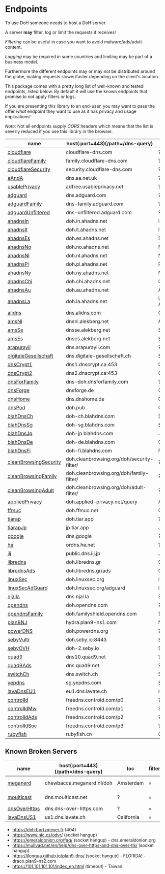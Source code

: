 # Endpoints

To use DoH someone needs to host a DoH server.

A server **may** filter, log or limit the requests it receives!

_Filtering_ can be useful in case you want to avoid malware/ads/adult-content.

_Logging_ may be required in some countries and limiting may be part of a business model.

Furthermore the different endpoints may or may not be distributed around the globe,
making requests slower/faster depending on the client's location.

This package comes with a pretty long list of well-known and tested endpoints, listed below.
By default it will use the known endpoints that promise to not apply filters or logs.

If you are presenting this library to an end-user, you may want to pass the offer _what_
endpoint they want to use as it has privacy and usage implications!

_Note:_ Not all endpoints supply _CORS_ headers which means that the list is severly
reduced if you use this library in the browser.

| name                        | host(:port=443)(/path=/dns-query)          | loc    | filter | log | cors | method |
|-----------------------------|--------------------------------------------|-------------|---|---|---|------|
| [cloudflare][]              | cloudflare-dns.com                         | ?           | 𐄂 | 𐄂 | ✓ | GET |
| [cloudflareFamily][]        | family.cloudflare-dns.com                  | ?           | ✓ | 𐄂 | ✓ | GET |
| [cloudflareSecurity][]      | security.cloudflare-dns.com                | ?           | ✓ | 𐄂 | ✓ | GET |
| [aAndA][]                   | dns.aa.net.uk                              | ?           | ✓ | 𐄂 | 𐄂 | GET |
| [usablePrivacy][]           | adfree.usableprivacy.net                   | ?           | ✓ | 𐄂 | 𐄂 | GET |
| [adguard][]                 | dns.adguard.com                            | ?           | ✓ | 𐄂 | 𐄂 | GET |
| [adguardFamily][]           | dns-family.adguard.com                     | ?           | ✓ | 𐄂 | 𐄂 | GET |
| [adguardUnfiltered][]       | dns-unfiltered.adguard.com                 | ?           | 𐄂 | 𐄂 | 𐄂 | GET |
| [ahadnsIn][ahadns]          | doh.in.ahadns.net                          | India       | ✓ | 𐄂 | ✓ | GET |
| [ahadnsIt][ahadns]          | doh.it.ahadns.net                          | Italy       | ✓ | 𐄂 | ✓ | GET |
| [ahadnsEs][ahadns]          | doh.es.ahadns.net                          | Spain       | ✓ | 𐄂 | ✓ | GET |
| [ahadnsNo][ahadns]          | doh.no.ahadns.net                          | Norway      | ✓ | 𐄂 | ✓ | GET |
| [ahadnsNl][ahadns]          | doh.nl.ahadns.net                          | Netherlands | ✓ | 𐄂 | ✓ | GET |
| [ahadnsPl][ahadns]          | doh.pl.ahadns.net                          | Poland      | ✓ | 𐄂 | ✓ | GET |
| [ahadnsNy][ahadns]          | doh.ny.ahadns.net                          | New York    | ✓ | 𐄂 | ✓ | GET |
| [ahadnsChi][ahadns]         | doh.chi.ahadns.net                         | Chicago     | ✓ | 𐄂 | ✓ | GET |
| [ahadnsAu][ahadns]          | doh.au.ahadns.net                          | Australia   | ✓ | 𐄂 | ✓ | GET |
| [ahadnsLa][ahadns]          | doh.la.ahadns.net                          | Los Angeles | ✓ | 𐄂 | ✓ | GET |
| [alidns][]                  | dns.alidns.com                             | China       | ✓ | 𐄂 | ✓ | GET |
| [amsNl][ams]                | dnsnl.alekberg.net                         | Amsterdam   | 𐄂 | 𐄂 | 𐄂 | GET |
| [amsSe][ams]                | dnsse.alekberg.net                         | Sweden      | 𐄂 | 𐄂 | 𐄂 | GET |
| [amsEs][ams]                | dnses.alekberg.net                         | Spain       | 𐄂 | 𐄂 | 𐄂 | GET |
| [arapurayil][]              | dns.arapurayil.com                         | ?           | ✓ | 𐄂 | 𐄂 | GET |
| [digitaleGesellschaft][]    | dns.digitale-gesellschaft.ch               | Switzerland | 𐄂 | 𐄂 | ✓ | GET |
| [dnsCrypt1][dnsCrypt]       | dns1.dnscrypt.ca:453                       | Canada      | 𐄂 | 𐄂 | ✓ | GET |
| [dnsCrypt2][dnsCrypt]       | dns2.dnscrypt.ca:453                       | Canada      | 𐄂 | 𐄂 | ✓ | GET |
| [dnsForFamily][]            | dns-doh.dnsforfamily.com                   | ?           | ✓ | 𐄂 | 𐄂 | GET |
| [dnsForge][]                | dnsforge.de                                | Germany     | ✓ | 𐄂 | ✓ | GET |
| [dnsHome][]                 | dns.dnshome.de                             | Germany     | 𐄂 | 𐄂 | 𐄂 | GET |
| [dnsPod][]                  | doh.pub                                    | China       | ✓ | 𐄂 | ✓ | GET |
| [blahDnsCh][blahDns]        | doh-ch.blahdns.com                         | Switzerland | ✓ | 𐄂 | ✓ | GET |
| [blahDnsSg][blahDns]        | doh-sg.blahdns.com                         | Singapore   | ✓ | 𐄂 | ✓ | GET |
| [blahDnsJp][blahDns]        | doh-jp.blahdns.com                         | Japan       | ✓ | 𐄂 | ✓ | GET |
| [blahDnsDe][blahDns]        | doh-de.blahdns.com                         | Germany     | ✓ | 𐄂 | ✓ | GET |
| [blahDnsFi][blahDns]        | doh-fi.blahdns.com                         | Finland     | ✓ | 𐄂 | ✓ | GET |
| [cleanBrowsingSecurity][cb] | doh.cleanbrowsing.org/doh/security-filter/ | ?           | ✓ | 𐄂 | ✓ | GET |
| [cleanBrowsingFamily][cb]   | doh.cleanbrowsing.org/doh/family-filter/   | ?           | ✓ | 𐄂 | ✓ | GET |
| [cleanBrowsingAdult][cb]    | doh.cleanbrowsing.org/doh/adult-filter/    | ?           | ✓ | 𐄂 | ✓ | GET |
| [appliedPrivacy][]          | doh.applied-privacy.net/query              | Austria     | 𐄂 | 𐄂 | 𐄂 | GET |
| [ffmuc][]                   | doh.ffmuc.net                              | Germany     | 𐄂 | 𐄂 | 𐄂 | GET |
| [tiarap][]                  | doh.tiar.app                               | ?           | ✓ | 𐄂 | 𐄂 | GET |
| [tiarapJp][]                | jp.tiar.app                                | Japan       | ✓ | 𐄂 | 𐄂 | GET |
| [google][]                  | dns.google                                 | ?           | 𐄂 | 𐄂 | 𐄂 | GET |
| [he][]                      | ordns.he.net                               | ?           | 𐄂 | ✓ | 𐄂 | GET |
| [iij][]                     | public.dns.iij.jp                          | Japan       | ✓ | ✓ | 𐄂 | GET |
| [libredns][]                | doh.libredns.gr                            | Germany     | 𐄂 | 𐄂 | 𐄂 | GET |
| [librednsAds][libredns]     | doh.libredns.gr/ads                        | Germany     | ✓ | 𐄂 | 𐄂 | GET |
| [linuxSec][]                | doh.linuxsec.org                           | Indonesia   | ✓ | 𐄂 | ✓ | GET |
| [linuxSecAdGuard][linuxSec] | doh.linuxsec.org/adguard                   | Indonesia   | ✓ | 𐄂 | ✓ | GET |
| [njalla][]                  | dns.njal.la                                | Sweden      | 𐄂 | 𐄂 | 𐄂 | GET |
| [opendns][]                 | doh.opendns.com                            | ?           | 𐄂 | 𐄂 | 𐄂 | GET |
| [opendnsFamily][opendns]    | doh.familyshield.opendns.com               | ?           | ✓ | 𐄂 | 𐄂 | GET |
| [plan9NJ][]                 | hydra.plan9-ns1.com                        | New Jersey  | 𐄂 | 𐄂 | ✓ | GET |
| [powerDNS][]                | doh.powerdns.org                           | ?           | ✓ | 𐄂 | 𐄂 | GET |
| [sebyVultr][seby]           | doh.seby.io:8443                           | Sydney      | ✓ | 𐄂 | ✓ | GET |
| [sebyOVH][seby]             | doh-2.seby.io                              | Sydney      | ✓ | 𐄂 | ✓ | GET |
| [quad9][]                   | dns10.quad9.net                            | ?           | 𐄂 | 𐄂 | 𐄂 | GET |
| [quad9Ads][quad9]           | dns.quad9.net                              | ?           | ✓ | 𐄂 | 𐄂 | GET |
| [switchCh][]                  | dns.switch.ch                            | Switzerland | ✓ | 𐄂 | 𐄂 | GET |
| [yepdns][]                  | sg.yepdns.com                              | Singapore   | ✓ | 𐄂 | 𐄂 | GET |
| [lavaDnsEU1][lavaDns]       | eu1.dns.lavate.ch                          | Helsinki    | 𐄂 | 𐄂 | 𐄂 | GET |
| [controlId][]               | freedns.controld.com/p0                    | ?           | 𐄂 | 𐄂 | 𐄂 | GET |
| [controlIdMw][controlId]    | freedns.controld.com/p1                    | ?           | ✓ | 𐄂 | 𐄂 | GET |
| [controlIdAds][controlId]   | freedns.controld.com/p2                    | ?           | ✓ | 𐄂 | 𐄂 | GET |
| [controlIdSoc][controlId]   | freedns.controld.com/p3                    | ?           | ✓ | 𐄂 | 𐄂 | GET |
| [rubyfish][]                | rubyfish.cn                                | China       | ✓ | ✓ | ✓ | GET |

[cloudflare]: https://developers.cloudflare.com/1.1.1.1/dns-over-https
[cloudflareFamily]: https://developers.cloudflare.com/1.1.1.1/1.1.1.1-for-families/setup-instructions/dns-over-https
[cloudflareSecurity]: https://developers.cloudflare.com/1.1.1.1/1.1.1.1-for-families/setup-instructions/dns-over-https
[aAndA]: https://www.aa.net.uk/legal/dohdot-disclaimer/
[usablePrivacy]: https://docs.usableprivacy.com
[adguard]: https://adguard.com/en/adguard-dns/overview.html
[adguardFamily]: https://adguard.com/en/adguard-dns/overview.html
[adguardUnfiltered]: https://adguard.com/en/adguard-dns/overview.html
[ahadns]: https://ahadns.com/dns-over-https/
[alidns]: https://alidns.com/knowledge?type=SETTING_DOCS#umpt6
[ams]: https://alekberg.net/doh
[arapurayil]: https://www.dns.arapurayil.com/
[digitaleGesellschaft]: https://www.digitale-gesellschaft.ch/dns
[dnsCrypt]: https://dnscrypt.ca/
[dnsForFamily]: https://dnsforfamily.com/
[dnsForge]: https://dnsforge.de/
[dnsHome]: https://www.dnshome.de/doh-dot-public-resolver.php
[dnsPod]: https://www.dnspod.cn/Products/Public.DNS?lang=en
[blahDns]: https://blahdns.com/
[cb]: https://cleanbrowsing.org/guides/dnsoverhttps
[appliedPrivacy]: https://applied-privacy.net/services/dns/
[ffmuc]: https://ffmuc.net/wiki/doku.php?id=knb:dohdot
[tiarap]: https://tiarap.org/
[tiarapJp]: https://jp.tiar.app/
[google]: https://developers.google.com/speed/public-dns/docs/doh/
[he]: https://dns.he.net/
[iij]: https://public.dns.iij.jp/
[libredns]: https://libredns.gr/
[linuxSec]: https://doh.linuxsec.org/
[meganerd]: https://www.meganerd.nl/encrypted-dns-server
[moulticast]: https://moulticast.net/dnscrypt/
[njalla]: https://dns.njal.la/
[opendns]: https://support.opendns.com/hc/en-us/articles/360038086532-Using-DNS-over-HTTPS-DoH-with-OpenDNS
[plan9NJ]: https://jlongua.github.io/plan9-dns/
[powerDNS]: https://powerdns.org/
[seby]: https://dns.seby.io/
[quad9]: https://quad9.net/service/service-addresses-and-features
[switchCh]: https://www.switch.ch/security/info/public-dns/
[yepdns]: https://get.yepdns.com/
[dnsOverHttps]: https://dns-over-https.com/
[lavaDns]: https://dns.lavate.ch/
[controlId]: https://controld.com/
[rubyfish]: https://www.rubyfish.cn/dns/solutions/

## Known Broken Servers

| name                        | host(:port=443)(/path=/dns-query)          | loc    | filter | log | cors | method | issues |
|-----------------------------|--------------------------------------------|-------------|---|---|---|-----|---------------------|
| [meganerd][]                | chewbacca.meganerd.nl/doh                  | Amsterdam   | 𐄂 | 𐄂 | 𐄂 | GET | Connection refused  |
| [moulticast][]              | dns.moulticast.net                         | ?           | 𐄂 | 𐄂 | 𐄂 | GET | Certificate Expired |
| [dnsOverHttps][]            | dns.dns-over-https.com                     | ?           | 𐄂 | ✓ | ✓ | GET | Timeout             |
| [lavaDnsUS1][lavaDns]       | us1.dns.lavate.ch                          | California  | 𐄂 | 𐄂 | 𐄂 | GET | Timeout             |

- https://doh.bortzmeyer.fr (404)
- https://www.nic.cz/odvr/ (socket hangup)
- https://emeraldonion.org/faq/ (socket hangup) - dns.emeraldonion.org
- https://mullvad.net/en/help/dns-over-https-and-dns-over-tls/ (socket hangup)
- https://jlongua.github.io/plan9-dns/ (socket hangup) - FLORIDA! - draco.plan9-ns2.com
- https://101.101.101.101/index_en.html (timeout) - Taiwan 

